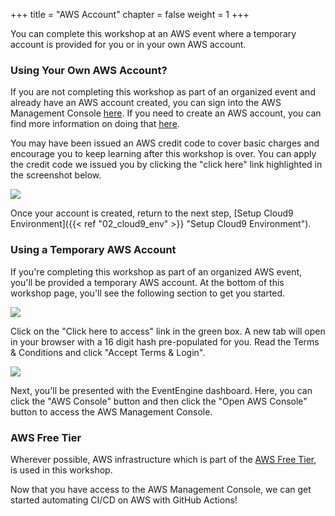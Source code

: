 +++
title = "AWS Account"
chapter = false
weight = 1
+++

You can complete this workshop at an AWS event where a temporary account is provided for you or in your own AWS account.

### Using Your Own AWS Account?

If you are not completing this workshop as part of an organized event and already have an AWS account created, you can sign into the AWS Management Console [here](https://console.aws.amazon.com/). If you need to create an AWS account, you can find more information on doing that [here](https://aws.amazon.com/premiumsupport/knowledge-center/create-and-activate-aws-account/).

You may have been issued an AWS credit code to cover basic charges and encourage you to keep learning after this workshop is over. You can apply the credit code we issued you by clicking the "click here" link highlighted in the screenshot below.

![](/images/credit-code-resources.png)

Once your account is created, return to the next step, [Setup Cloud9 Environment]({{< ref "02_cloud9_env" >}} "Setup Cloud9 Environment").

### Using a Temporary AWS Account

If you're completing this workshop as part of an organized AWS event, you'll be provided a temporary AWS account. At the bottom of this workshop page, you'll see the following section to get you started.

![](/images/temporary-account.png)

Click on the "Click here to access" link in the green box. A new tab will open in your browser with a 16 digit hash pre-populated for you. Read the Terms & Conditions and click "Accept Terms & Login".

![](/images/accept-terms.png)

Next, you'll be presented with the EventEngine dashboard. Here, you can click the "AWS Console" button and then click the "Open AWS Console" button to access the AWS Management Console.

### AWS Free Tier

Wherever possible, AWS infrastructure which is part of the [AWS Free Tier](https://aws.amazon.com/free/), is used in this workshop.

Now that you have access to the AWS Management Console, we can get started automating CI/CD on AWS with GitHub Actions!